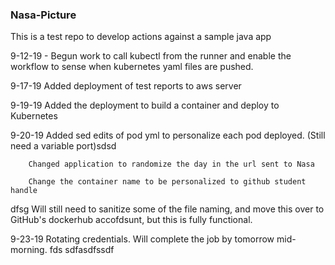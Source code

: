 ### Nasa-Picture

This is a test repo to develop actions against a sample java app

9-12-19 - Begun work to call kubectl from the runner and enable the workflow to sense when kubernetes yaml files are pushed.

9-17-19 Added deployment of test reports to aws server 

9-19-19 Added the deployment to build a container and deploy to Kubernetes

9-20-19 Added sed edits of pod yml to personalize each pod deployed.
        (Still need a variable port)sdsd

        Changed application to randomize the day in the url sent to Nasa
        
        Change the container name to be personalized to github student handle
dfsg
Will still need to sanitize some of the file naming, and move this over to GitHub's dockerhub accofdsunt, but this is fully functional.

9-23-19 Rotating credentials. Will complete the job by tomorrow mid-morning.
fds
sdfasdfssdf

